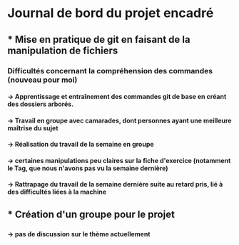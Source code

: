 # Journal de bord du projet encadré

## * Mise en pratique de git en faisant de la manipulation de fichiers
### 	Difficultés concernant la compréhension des commandes (nouveau pour moi)
####		-> Apprentissage et entraînement des commandes git de base en créant des dossiers arborés. 
####		-> Travail en groupe avec camarades, dont personnes ayant une meilleure maîtrise du sujet
####		-> Réalisation du travail de la semaine en groupe
####		-> certaines manipulations peu claires sur la fiche d'exercice (notamment le Tag, que nous n'avons pas vu la semaine dernière)
####		-> Rattrapage du travail de la semaine dernière suite au retard pris, lié à des difficultés liées à la machine

## * Création d'un groupe pour le projet
###
####  -> pas de discussion sur le thème actuellement
